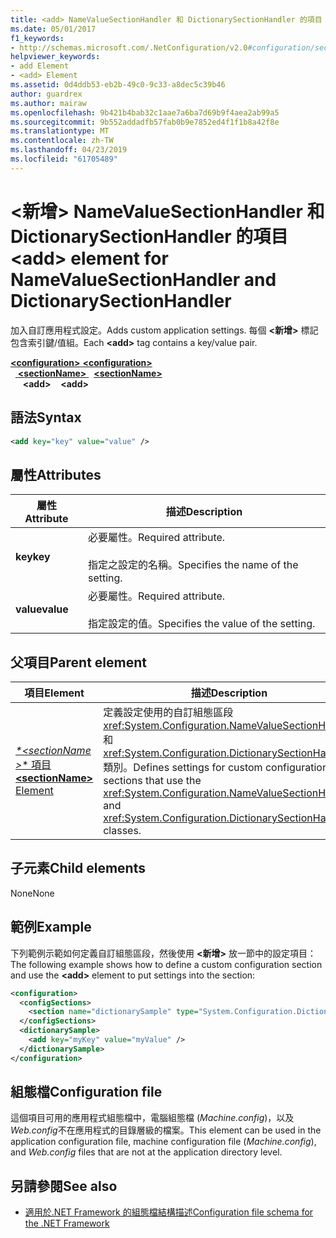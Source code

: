```yaml
---
title: <add> NameValueSectionHandler 和 DictionarySectionHandler 的項目
ms.date: 05/01/2017
f1_keywords:
- http://schemas.microsoft.com/.NetConfiguration/v2.0#configuration/sectionName/add
helpviewer_keywords:
- add Element
- <add> Element
ms.assetid: 0d4ddb53-eb2b-49c0-9c33-a8dec5c39b46
author: guardrex
ms.author: mairaw
ms.openlocfilehash: 9b421b4bab32c1aae7a6ba7d69b9f4aea2ab99a5
ms.sourcegitcommit: 9b552addadfb57fab0b9e7852ed4f1f1b8a42f8e
ms.translationtype: MT
ms.contentlocale: zh-TW
ms.lasthandoff: 04/23/2019
ms.locfileid: "61705489"
---
```

# <a name="add-element-for-namevaluesectionhandler-and-dictionarysectionhandler"></a><span data-ttu-id="f23fc-102"> \<新增> NameValueSectionHandler 和 DictionarySectionHandler 的項目</span><span class="sxs-lookup"><span data-stu-id="f23fc-102">\<add> element for NameValueSectionHandler and DictionarySectionHandler</span></span>

<span data-ttu-id="f23fc-103">加入自訂應用程式設定。</span><span class="sxs-lookup"><span data-stu-id="f23fc-103">Adds custom application settings.</span></span> <span data-ttu-id="f23fc-104">每個 **\<新增>** 標記包含索引鍵/值組。</span><span class="sxs-lookup"><span data-stu-id="f23fc-104">Each **\<add>** tag contains a key/value pair.</span></span>

<span data-ttu-id="f23fc-105">[ **\<configuration>** ](~/docs/framework/configure-apps/file-schema/configuration-element.md) </span><span class="sxs-lookup"><span data-stu-id="f23fc-105">[**\<configuration>**](~/docs/framework/configure-apps/file-schema/configuration-element.md) </span></span>  
<span data-ttu-id="f23fc-106">&nbsp;&nbsp;[ **\<sectionName>** ](~/docs/framework/configure-apps/file-schema/custom-element-2.md) </span><span class="sxs-lookup"><span data-stu-id="f23fc-106">&nbsp;&nbsp;[**\<sectionName>**](~/docs/framework/configure-apps/file-schema/custom-element-2.md) </span></span>  
<span data-ttu-id="f23fc-107">&nbsp;&nbsp;&nbsp;&nbsp; **\<add>**</span><span class="sxs-lookup"><span data-stu-id="f23fc-107">&nbsp;&nbsp;&nbsp;&nbsp;**\<add>**</span></span>

## <a name="syntax"></a><span data-ttu-id="f23fc-108">語法</span><span class="sxs-lookup"><span data-stu-id="f23fc-108">Syntax</span></span>

```xml
<add key="key" value="value" />
```

## <a name="attributes"></a><span data-ttu-id="f23fc-109">屬性</span><span class="sxs-lookup"><span data-stu-id="f23fc-109">Attributes</span></span>

| <span data-ttu-id="f23fc-110">屬性</span><span class="sxs-lookup"><span data-stu-id="f23fc-110">Attribute</span></span> | <span data-ttu-id="f23fc-111">描述</span><span class="sxs-lookup"><span data-stu-id="f23fc-111">Description</span></span> |
| --------- | ----------- |
| <span data-ttu-id="f23fc-112">**key**</span><span class="sxs-lookup"><span data-stu-id="f23fc-112">**key**</span></span>   | <span data-ttu-id="f23fc-113">必要屬性。</span><span class="sxs-lookup"><span data-stu-id="f23fc-113">Required attribute.</span></span><br><br><span data-ttu-id="f23fc-114">指定之設定的名稱。</span><span class="sxs-lookup"><span data-stu-id="f23fc-114">Specifies the name of the setting.</span></span> |
| <span data-ttu-id="f23fc-115">**value**</span><span class="sxs-lookup"><span data-stu-id="f23fc-115">**value**</span></span> | <span data-ttu-id="f23fc-116">必要屬性。</span><span class="sxs-lookup"><span data-stu-id="f23fc-116">Required attribute.</span></span><br><br><span data-ttu-id="f23fc-117">指定設定的值。</span><span class="sxs-lookup"><span data-stu-id="f23fc-117">Specifies the value of the setting.</span></span> |

## <a name="parent-element"></a><span data-ttu-id="f23fc-118">父項目</span><span class="sxs-lookup"><span data-stu-id="f23fc-118">Parent element</span></span>

| <span data-ttu-id="f23fc-119">項目</span><span class="sxs-lookup"><span data-stu-id="f23fc-119">Element</span></span> | <span data-ttu-id="f23fc-120">描述</span><span class="sxs-lookup"><span data-stu-id="f23fc-120">Description</span></span> |
| ------- | ------------|
| [<span data-ttu-id="f23fc-121"> *\*\<sectionName >** 項目</span><span class="sxs-lookup"><span data-stu-id="f23fc-121">**\<sectionName>** Element</span></span>](~/docs/framework/configure-apps/file-schema/custom-element-2.md) | <span data-ttu-id="f23fc-122">定義設定使用的自訂組態區段<xref:System.Configuration.NameValueSectionHandler>和<xref:System.Configuration.DictionarySectionHandler>類別。</span><span class="sxs-lookup"><span data-stu-id="f23fc-122">Defines settings for custom configuration sections that use the <xref:System.Configuration.NameValueSectionHandler> and <xref:System.Configuration.DictionarySectionHandler> classes.</span></span> |

## <a name="child-elements"></a><span data-ttu-id="f23fc-123">子元素</span><span class="sxs-lookup"><span data-stu-id="f23fc-123">Child elements</span></span>

<span data-ttu-id="f23fc-124">None</span><span class="sxs-lookup"><span data-stu-id="f23fc-124">None</span></span>

## <a name="example"></a><span data-ttu-id="f23fc-125">範例</span><span class="sxs-lookup"><span data-stu-id="f23fc-125">Example</span></span>

<span data-ttu-id="f23fc-126">下列範例示範如何定義自訂組態區段，然後使用 **\<新增>** 放一節中的設定項目：</span><span class="sxs-lookup"><span data-stu-id="f23fc-126">The following example shows how to define a custom configuration section and use the **\<add>** element to put settings into the section:</span></span>

```xml
<configuration>
  <configSections>
    <section name="dictionarySample" type="System.Configuration.DictionarySectionHandler,System" />
  </configSections>
  <dictionarySample>
    <add key="myKey" value="myValue" />
  </dictionarySample>
</configuration>
```

## <a name="configuration-file"></a><span data-ttu-id="f23fc-127">組態檔</span><span class="sxs-lookup"><span data-stu-id="f23fc-127">Configuration file</span></span>

<span data-ttu-id="f23fc-128">這個項目可用的應用程式組態檔中，電腦組態檔 (*Machine.config*)，以及*Web.config*不在應用程式的目錄層級的檔案。</span><span class="sxs-lookup"><span data-stu-id="f23fc-128">This element can be used in the application configuration file, machine configuration file (*Machine.config*), and *Web.config* files that are not at the application directory level.</span></span>

## <a name="see-also"></a><span data-ttu-id="f23fc-129">另請參閱</span><span class="sxs-lookup"><span data-stu-id="f23fc-129">See also</span></span>

- [<span data-ttu-id="f23fc-130">適用於.NET Framework 的組態檔結構描述</span><span class="sxs-lookup"><span data-stu-id="f23fc-130">Configuration file schema for the .NET Framework</span></span>](~/docs/framework/configure-apps/file-schema/index.md)
